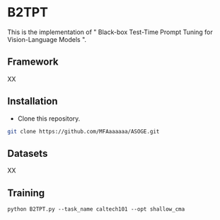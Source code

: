 # B2TPT
This is the implementation of " Black-box Test-Time Prompt Tuning for Vision-Language Models ".
## Framework
XX
## Installation
* Clone this repository.
```bash
git clone https://github.com/MFAaaaaaa/ASOGE.git
```
## Datasets
XX
## Training
```
python B2TPT.py --task_name caltech101 --opt shallow_cma 
```
